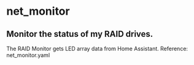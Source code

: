 # net_monitor
Monitor the status of my RAID drives.
----
The RAID Monitor gets LED array data from Home Assistant.
Reference: net_monitor.yaml

